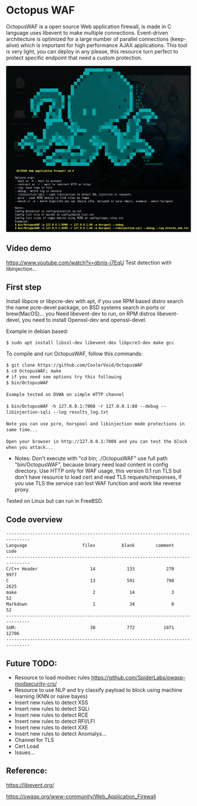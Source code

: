# Octopus WAF 

OctopusWAF is a open source Web application firewall, is made in C language uses libevent to make multiple connections.
Event-driven architecture is optimized for a large number of parallel connections (keep-alive) which is important for high performance AJAX applications.
This tool is very light, you can deploy in any please, this resource turn perfect to protect specific endpoint that need a custom protection.


![Alt text](https://github.com/CoolerVoid/OctopusWAF/blob/main/doc/octopus_bannerv04.png)

Video demo
---
https://www.youtube.com/watch?v=qbnis-i7EqU
Test detection with libinjection...


First step
---

Install libpcre or libpcre-dev with apt, if you use RPM based distro search the name pcre-devel package, on BSD systems search in ports or brew(MacOS)...
you Need libevent-dev to run, on RPM distros libevent-devel, you need to install Openssl-dev and openssl-devel.

Example in debian based:
```
$ sudo apt install libssl-dev libevent-dev libpcre3-dev make gcc
```


To compile and run OctopusWAF, follow this commands:
```
$ git clone https://github.com/CoolerVoid/OctopusWAF
$ cd OctopusWAF; make
# if you need see options try this following
$ bin/OctopusWAF

Example tested on DVWA on simple HTTP channel

$ bin/OctopusWAF -h 127.0.0.1:7008 -r 127.0.0.1:80 --debug --libinjection-sqli --log results_log.txt

Note you can use pcre, horspool and libinjection mode protections in same time...

Open your browser in http://127.0.0.1:7008 and you can test the block when you attack...
```
* Notes: Don't execute with "cd bin; ./OctopusWAF" use full path "bin/OctopusWAF", because binary need load content in config directory.
Use HTTP only for WAF usage, this version 0.1 run TLS but don't have resource to load cert and read TLS requests/responses, if you use TLS the service can lost WAF function and work like reverse proxy.

Tested on Linux but can run in FreeBSD.


Code overview
---
```
-------------------------------------------------------------------------------
Language                     files          blank        comment           code
-------------------------------------------------------------------------------
C/C++ Header                    14            133            270           9977
C                               13            591            798           2625
make                             2             14              3             52
Markdown                         1             34              0             52
-------------------------------------------------------------------------------
SUM:                            30            772           1071          12706
-------------------------------------------------------------------------------

```

Future TODO:
---
* Resource to load modsec rules https://github.com/SpiderLabs/owasp-modsecurity-crs/
* Resource to use NLP and try classify payload to block using machine learning (KNN or naive bayes)
* Insert new rules to detect XSS
* Insert new rules to detect SQLi
* Insert new rules to detect RCE
* Insert new rules to detect RFI/LFI
* Insert new rules to detect XXE
* Insert new rules to detect Anomalys...
* Channel for TLS
* Cert Load
* Issues...





Reference:
---

https://libevent.org/

https://owasp.org/www-community/Web_Application_Firewall


